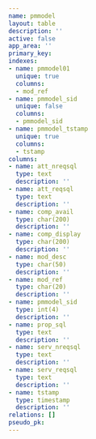 ```yaml
---
name: pmmodel
layout: table
description: ''
active: false
app_area: ''
primary_key: 
indexes:
- name: pmmodel01
  unique: true
  columns:
  - mod_ref
- name: pmmodel_sid
  unique: false
  columns:
  - pmmodel_sid
- name: pmmodel_tstamp
  unique: true
  columns:
  - tstamp
columns:
- name: att_nreqsql
  type: text
  description: ''
- name: att_reqsql
  type: text
  description: ''
- name: comp_avail
  type: char(200)
  description: ''
- name: comp_display
  type: char(200)
  description: ''
- name: mod_desc
  type: char(50)
  description: ''
- name: mod_ref
  type: char(20)
  description: ''
- name: pmmodel_sid
  type: int(4)
  description: ''
- name: prop_sql
  type: text
  description: ''
- name: serv_nreqsql
  type: text
  description: ''
- name: serv_reqsql
  type: text
  description: ''
- name: tstamp
  type: timestamp
  description: ''
relations: []
pseudo_pk: 
---
```


